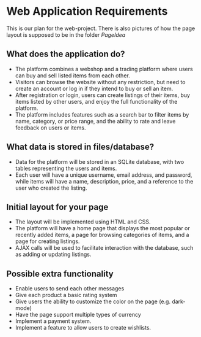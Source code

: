 # Web Application Requirements

This is our plan for the web-project. There is also pictures of how the page layout is supposed to be in the folder *PageIdea*

## What does the application do?

- The platform combines a webshop and a trading platform where users can buy and sell listed items from each other.
- Visitors can browse the website without any restriction, but need to create an account or log in if they intend to buy or sell an item.
- After registration or login, users can create listings of their items, buy items listed by other users, and enjoy the full functionality of the platform.
- The platform includes features such as a search bar to filter items by name, category, or price range, and the ability to rate and leave feedback on users or items.

## What data is stored in files/database?

- Data for the platform will be stored in an SQLite database, with two tables representing the users and items.
- Each user will have a unique username, email address, and password, while items will have a name, description, price, and a reference to the user who created the listing.

## Initial layout for your page

- The layout will be implemented using HTML and CSS.
- The platform will have a home page that displays the most popular or recently added items, a page for browsing categories of items, and a page for creating listings.
- AJAX calls will be used to facilitate interaction with the database, such as adding or updating listings.

## Possible extra functionality

- Enable users to send each other messages
- Give each product a basic rating system
- Give users the ability to customize the color on the page (e.g. dark-mode)
- Have the page support multiple types of currency
- Implement a payment system.
- Implement a feature to allow users to create wishlists.
